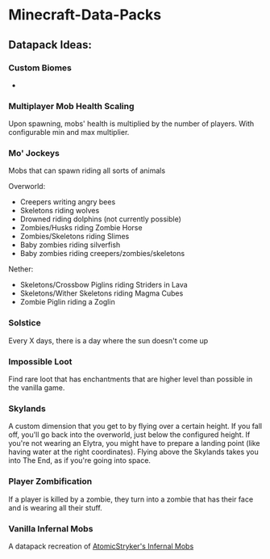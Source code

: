 # Minecraft-Data-Packs

## Datapack Ideas:

### Custom Biomes

*

### Multiplayer Mob Health Scaling

Upon spawning, mobs' health is multiplied by the number of players. With configurable min and max multiplier.

### Mo' Jockeys

Mobs that can spawn riding all sorts of animals

Overworld:
* Creepers writing angry bees
* Skeletons riding wolves
* Drowned riding dolphins (not currently possible)
* Zombies/Husks riding Zombie Horse
* Zombies/Skeletons riding Slimes
* Baby zombies riding silverfish
* Baby zombies riding creepers/zombies/skeletons

Nether:
* Skeletons/Crossbow Piglins riding Striders in Lava
* Skeletons/Wither Skeletons riding Magma Cubes
* Zombie Piglin riding a Zoglin

### Solstice

Every X days, there is a day where the sun doesn't come up

### Impossible Loot

Find rare loot that has enchantments that are higher level than possible in the vanilla game.

### Skylands

A custom dimension that you get to by flying over a certain height. If you fall off, you'll go back into the overworld, just below the configured height. If you're not wearing an Elytra, you might have to prepare a landing point (like having water at the right coordinates). Flying above the Skylands takes you into The End, as if you're going into space.

### Player Zombification

If a player is killed by a zombie, they turn into a zombie that has their face and is wearing all their stuff.

### Vanilla Infernal Mobs

A datapack recreation of [AtomicStryker's Infernal Mobs]()
